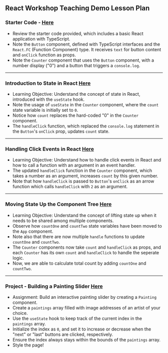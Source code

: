 ## React Workshop Teaching Demo Lesson Plan

### Starter Code - [Here](https://codesandbox.io/s/react-state-demo-starter-8vmckv?file=/src/App.tsx)
- Review the starter code provided, which includes a basic React application with TypeScript.
- Note the `Button` component, defined with TypeScript interfaces and the `React.FC` (Function Component) type. It receives `text` for button content and `onClick` function as props.
- Note the `Counter` component that uses the `Button` component, with a number display ("0") and a button that triggers a `console.log`.

---

### Introduction to State in React [Here](https://codesandbox.io/s/react-state-demo-starter-objective-1-vxgykc?file=/src/App.tsx:0-676)
- Learning Objective:  Understand the concept of state in React, introduced with the `useState` hook.
- Note the usage of `useState` in the `Counter` component, where the `count` state variable is initially set to `0`.
- Notice how `count` replaces the hard-coded "0" in the `Counter` component.
- The `handleClick` function, which replaced the `console.log` statement in the `Button`'s `onClick` prop,  updates `count` state.

---

### Handling Click Events in React [Here](https://codesandbox.io/s/react-state-demo-starter-objective-2-r2k5wm?file=/src/App.tsx:0-705)
- Learning Objective:  Understand how to handle click events in React and how to call a function with an argument in an event handler.
- The updated `handleClick` function in the `Counter` component, which takes a number as an argument, increases `count` by this given number.
- Note that how `handleClick` is passed to `Button`'s `onClick` as an arrow function which calls `handleClick` with `2` as an argument.

---

### Moving State Up the Component Tree [Here](https://codesandbox.io/s/react-state-demo-starter-objective-3-pgtr92?file=/src/App.tsx:0-1130)
- Learning Objective: Understand the concept of lifting state up when it needs to be shared among multiple components.
- Observe how `countOne` and `countTwo` state variables have been moved to the `App` component.
- Note also that there are now multiple `handle` functions to update `countOne` and `countTwo`.
- The `Counter` components now take `count` and `handleClick` as props, and each `Counter` has its own `count` and `handleClick` to handle the seperate logic.
- Now, we are able to calculate total count by adding `countOne` and `countTwo`.

---

### Project - Building a Painting Slider [Here](https://codesandbox.io/s/finished-react-state-demo-mvswxv?file=/src/App.tsx:0-1970)
- Assignment:  Build an interactive painting slider by creating a `Painting` component.
- Create a `paintings` array filled with image addresses of an artist of your choice.
- Use the `useState` hook to keep track of the current index in the `paintings` array.
- Initialize the index as `0`, and set it to increase or decrease when the "next" or "last" buttons are clicked, respectively.
- Ensure the index always stays within the bounds of the `paintings` array.
- Style the page!
